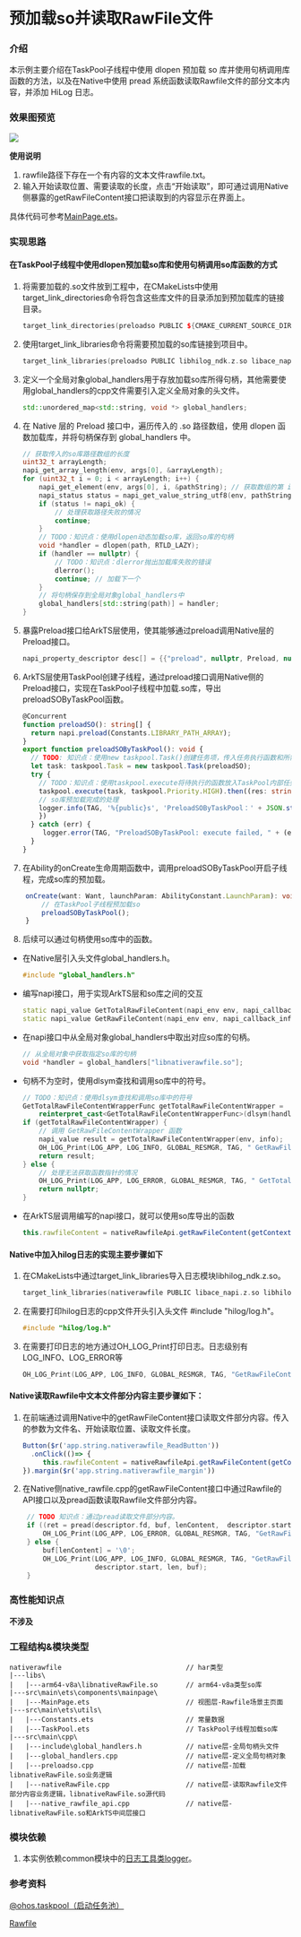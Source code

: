 # 预加载so并读取RawFile文件

### 介绍

本示例主要介绍在TaskPool子线程中使用 dlopen 预加载 so 库并使用句柄调用库函数的方法，以及在Native中使用 pread 系统函数读取Rawfile文件的部分文本内容，并添加 HiLog 日志。

### 效果图预览

![](../../product/entry/src/main/resources/base/media/raw_file.gif)

**使用说明**

1. rawfile路径下存在一个有内容的文本文件rawfile.txt。
2. 输入开始读取位置、需要读取的长度，点击“开始读取”，即可通过调用Native侧暴露的getRawFileContent接口把读取到的内容显示在界面上。

具体代码可参考[MainPage.ets](./src/main/ets/components/mainpage/MainPage.ets)。

### 实现思路

#### 在TaskPool子线程中使用dlopen预加载so库和使用句柄调用so库函数的方式

1. 将需要加载的.so文件放到工程中，在CMakeLists中使用target_link_directories命令将包含这些库文件的目录添加到预加载库的链接目录。

    ```c++
    target_link_directories(preloadso PUBLIC ${CMAKE_CURRENT_SOURCE_DIR}/../../../libs/${OHOS_ARCH}/)
    ```

2. 使用target_link_libraries命令将需要预加载的so库链接到项目中。

    ```c++
    target_link_libraries(preloadso PUBLIC libhilog_ndk.z.so libace_napi.z.so global_handlers libnativerawfile.so)
    ```

3. 定义一个全局对象global_handlers用于存放加载so库所得句柄，其他需要使用global_handlers的cpp文件需要引入定义全局对象的头文件。

    ```c++
    std::unordered_map<std::string, void *> global_handlers;
    ```

4. 在 Native 层的 Preload 接口中，遍历传入的 .so 路径数组，使用 dlopen 函数加载库，并将句柄保存到 global_handlers 中。

    ```c++
    // 获取传入的so库路径数组的长度
    uint32_t arrayLength;
    napi_get_array_length(env, args[0], &arrayLength);
    for (uint32_t i = 0; i < arrayLength; i++) {
        napi_get_element(env, args[0], i, &pathString); // 获取数组的第 i 个元素
        napi_status status = napi_get_value_string_utf8(env, pathString, path, sizeof(path), &pathLength);
        if (status != napi_ok) {
            // 处理获取路径失败的情况
            continue;
        }
        // TODO：知识点：使用dlopen动态加载so库，返回so库的句柄
        void *handler = dlopen(path, RTLD_LAZY);
        if (handler == nullptr) {
            // TODO：知识点：dlerror抛出加载库失败的错误
            dlerror();
            continue; // 加载下一个
        }
        // 将句柄保存到全局对象global_handlers中
        global_handlers[std::string(path)] = handler;
    }
    ```

5. 暴露Preload接口给ArkTS层使用，使其能够通过preload调用Native层的Preload接口。

    ```c++
    napi_property_descriptor desc[] = {{"preload", nullptr, Preload, nullptr, nullptr, nullptr, napi_default, nullptr}};
    ```

6. ArkTS层使用TaskPool创建子线程，通过preload接口调用Native侧的Preload接口，实现在TaskPool子线程中加载.so库，导出preloadSOByTaskPool函数。

    ```typescript
    @Concurrent
    function preloadSO(): string[] {
      return napi.preload(Constants.LIBRARY_PATH_ARRAY);
    }
    export function preloadSOByTaskPool(): void {
      // TODO: 知识点：使用new taskpool.Task()创建任务项，传入任务执行函数和所需参数
      let task: taskpool.Task = new taskpool.Task(preloadSO);
      try {
        // TODO：知识点：使用taskpool.execute将待执行的函数放入TaskPool内部任务队列等待执行
        taskpool.execute(task, taskpool.Priority.HIGH).then((res: string[]) => {
        // so库预加载完成的处理
        logger.info(TAG, '%{public}s', 'PreloadSOByTaskPool：' + JSON.stringify(res));
        })
      } catch (err) {
         logger.error(TAG, "PreloadSOByTaskPool: execute failed, " + (err as BusinessError).toString());
      }
    }
    ```

7. 在Ability的onCreate生命周期函数中，调用preloadSOByTaskPool开启子线程，完成so库的预加载。
```typescript
    onCreate(want: Want, launchParam: AbilityConstant.LaunchParam): void {
        // 在TaskPool子线程预加载so
        preloadSOByTaskPool();
    }
```

8. 后续可以通过句柄使用so库中的函数。

- 在Native层引入头文件global_handlers.h。

    ```c++
    #include "global_handlers.h"
    ```
- 编写napi接口，用于实现ArkTS层和so库之间的交互

    ```c++
    static napi_value GetTotalRawFileContent(napi_env env, napi_callback_info info){}
    static napi_value GetRawFileContent(napi_env env, napi_callback_info info) {}
    ```

- 在napi接口中从全局对象global_handlers中取出对应so库的句柄。

    ```c++
    // 从全局对象中获取指定so库的句柄
    void *handler = global_handlers["libnativerawfile.so"];
    ```

- 句柄不为空时，使用dlsym查找和调用so库中的符号。

    ```c++
    // TODO：知识点：使用dlsym查找和调用so库中的符号
    GetTotalRawFileContentWrapperFunc getTotalRawFileContentWrapper =
        reinterpret_cast<GetTotalRawFileContentWrapperFunc>(dlsym(handler, "GetTotalRawFileContentWrapper"));
    if (getTotalRawFileContentWrapper) {
        // 调用 GetRawFileContentWrapper 函数
        napi_value result = getTotalRawFileContentWrapper(env, info);
        OH_LOG_Print(LOG_APP, LOG_INFO, GLOBAL_RESMGR, TAG, " GetRawFileContentWrapper finish");
        return result;
    } else {
        // 处理无法获取函数指针的情况
        OH_LOG_Print(LOG_APP, LOG_ERROR, GLOBAL_RESMGR, TAG, " GetTotalRawFileContentWrapper fn failed");
        return nullptr;
    }
    ```

- 在ArkTS层调用编写的napi接口，就可以使用so库导出的函数

    ```typescript
    this.rawfileContent = nativeRawfileApi.getRawFileContent(getContext().resourceManager, 'rawfile.txt', 2, 5);
    ```

#### Native中加入hilog日志的实现主要步骤如下

1. 在CMakeLists中通过target_link_libraries导入日志模块libhilog_ndk.z.so。

   ```c++
   target_link_libraries(nativerawfile PUBLIC libace_napi.z.so libhilog_ndk.z.so librawfile.z.so)
   ```

2. 在需要打印hilog日志的cpp文件开头引入头文件 #include "hilog/log.h"。

   ```c
   #include "hilog/log.h"
   ```

3. 在需要打印日志的地方通过OH_LOG_Print打印日志。日志级别有LOG_INFO、LOG_ERROR等

   ```c++
   OH_LOG_Print(LOG_APP, LOG_INFO, GLOBAL_RESMGR, TAG, "GetRawFileContent Begin");
   ```

#### Native读取Rawfile中文本文件部分内容主要步骤如下：

1. 在前端通过调用Native中的getRawFileContent接口读取文件部分内容。传入的参数为文件名、开始读取位置、读取文件长度。

   ```typescript
   Button($r('app.string.nativerawfile_ReadButton'))
     .onClick(()=> {
        this.rawfileContent = nativeRawfileApi.getRawFileContent(getContext().resourceManager, 'rawfile.txt', this.ReadStartPos, this.readLength);
   }).margin($r('app.string.nativerawfile_margin'))
   ```

2. 在Native侧native_rawfile.cpp的getRawFileContent接口中通过Rawfile的API接口以及pread函数读取Rawfile文件部分内容。
   ```c++
    // TODO 知识点：通过pread读取文件部分内容。
    if ((ret = pread(descriptor.fd, buf, lenContent,  descriptor.start + startPos)) == -1) {
        OH_LOG_Print(LOG_APP, LOG_ERROR, GLOBAL_RESMGR, TAG, "GetRawFileContent pread error!");
    } else {
        buf[lenContent] = '\0';
        OH_LOG_Print(LOG_APP, LOG_INFO, GLOBAL_RESMGR, TAG, "GetRawFileContent: %{public}ld: %{public}ld: %{public}s\n",
                     descriptor.start, len, buf);
    }
   ```

### 高性能知识点

**不涉及**

### 工程结构&模块类型

   ```
   nativerawfile                               // har类型
   |---libs\
   |   |---arm64-v8a\libnativeRawFile.so       // arm64-v8a类型so库
   |---src\main\ets\components\mainpage\
   |   |---MainPage.ets                        // 视图层-Rawfile场景主页面
   |---src\main\ets\utils\
   |   |---Constants.ets                       // 常量数据
   |   |---TaskPool.ets                        // TaskPool子线程加载so库
   |---src\main\cpp\
   |   |---include\global_handlers.h           // native层-全局句柄头文件
   |   |---global_handlers.cpp                 // native层-定义全局句柄对象
   |   |---preloadso.cpp                       // native层-加载libnativeRawFile.so业务逻辑
   |   |---nativeRawFile.cpp                   // native层-读取Rawfile文件部分内容业务逻辑，libnativeRawFile.so源代码
   |   |---native_rawfile_api.cpp              // native层-libnativeRawFile.so和ArkTS中间层接口
   ```

### 模块依赖

1. 本实例依赖common模块中的[日志工具类logger](../../common/utils/src/main/ets/log/Logger.ets)。

### 参考资料

[@ohos.taskpool（启动任务池）](https://developer.huawei.com/consumer/cn/doc/harmonyos-references/js-apis-taskpool-0000001860295901)

[Rawfile](https://developer.huawei.com/consumer/cn/doc/harmonyos-references/rawfile-0000001770391656)
